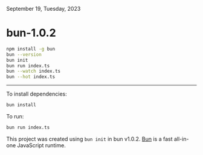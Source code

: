 September 19, Tuesday, 2023

# bun-1.0.2

```bash
npm install -g bun
bun --version
bun init
bun run index.ts
bun --watch index.ts
bun --hot index.ts
```

---

To install dependencies:

```bash
bun install
```

To run:

```bash
bun run index.ts
```

This project was created using `bun init` in bun v1.0.2. [Bun](https://bun.sh) is a fast all-in-one JavaScript runtime.
